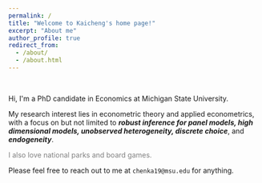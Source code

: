 ```yaml
---
permalink: /
title: "Welcome to Kaicheng's home page!"
excerpt: "About me"
author_profile: true
redirect_from: 
  - /about/
  - /about.html
---
```


<br />

Hi, I'm a PhD candidate in Economics at Michigan State University. 

My research interest lies in econometric theory and applied econometrics, with a focus on but not limited to ***robust inference for panel models, high dimensional models, unobserved heterogeneity, discrete choice***, and ***endogeneity***. 

<span style="color:grey">I also love national parks and board games.</span>

Please feel free to reach out to me at `chenka19@msu.edu` for anything.
